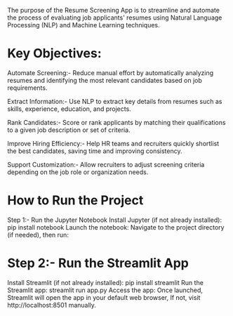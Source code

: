 The purpose of the Resume Screening App is to streamline and automate the process of evaluating job applicants' resumes using Natural Language Processing (NLP) and Machine Learning techniques.

# Key Objectives:
Automate Screening:- Reduce manual effort by automatically analyzing resumes and identifying the most relevant candidates based on job requirements.

Extract Information:- Use NLP to extract key details from resumes such as skills, experience, education, and projects.

Rank Candidates:- Score or rank applicants by matching their qualifications to a given job description or set of criteria.

Improve Hiring Efficiency:- Help HR teams and recruiters quickly shortlist the best candidates, saving time and improving consistency.

Support Customization:- Allow recruiters to adjust screening criteria depending on the job role or organization needs.

#  How to Run the Project
Step 1:- Run the Jupyter Notebook
Install Jupyter (if not already installed):  pip install notebook
Launch the notebook: Navigate to the project directory (if needed), then run:

# Step 2:- Run the Streamlit App
Install Streamlit (if not already installed): pip install streamlit
Run the Streamlit app: streamlit run app.py
Access the app: Once launched, Streamlit will open the app in your default web browser, If not, visit http://localhost:8501 manually.
